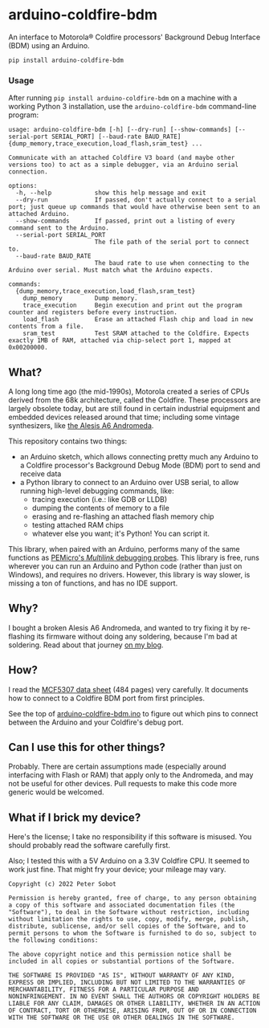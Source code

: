 # arduino-coldfire-bdm

An interface to Motorola® Coldfire processors' Background Debug Interface (BDM) using an Arduino.

```
pip install arduino-coldfire-bdm
```

### Usage

After running `pip install arduino-coldfire-bdm` on a machine with a working Python 3 installation, use the `arduino-coldfire-bdm` command-line program:

```
usage: arduino-coldfire-bdm [-h] [--dry-run] [--show-commands] [--serial-port SERIAL_PORT] [--baud-rate BAUD_RATE] {dump_memory,trace_execution,load_flash,sram_test} ...

Communicate with an attached Coldfire V3 board (and maybe other versions too) to act as a simple debugger, via an Arduino serial connection.

options:
  -h, --help            show this help message and exit
  --dry-run             If passed, don't actually connect to a serial port; just queue up commands that would have otherwise been sent to an attached Arduino.
  --show-commands       If passed, print out a listing of every command sent to the Arduino.
  --serial-port SERIAL_PORT
                        The file path of the serial port to connect to.
  --baud-rate BAUD_RATE
                        The baud rate to use when connecting to the Arduino over serial. Must match what the Arduino expects.

commands:
  {dump_memory,trace_execution,load_flash,sram_test}
    dump_memory         Dump memory.
    trace_execution     Begin execution and print out the program counter and registers before every instruction.
    load_flash          Erase an attached Flash chip and load in new contents from a file.
    sram_test           Test SRAM attached to the Coldfire. Expects exactly 1MB of RAM, attached via chip-select port 1, mapped at 0x00200000.
```

## What?

A long long time ago (the mid-1990s), Motorola created a series of CPUs derived from the 68k architecture, called the Coldfire. These processors are largely obsolete today, but are still found in certain industrial equipment and embedded devices released around that time; including some vintage synthesizers, like [the Alesis A6 Andromeda](https://www.alesis.com/products/view/a6-andromeda).

This repository contains two things:
 - an Arduino sketch, which allows connecting pretty much any Arduino to a Coldfire processor's Background Debug Mode (BDM) port to send and receive data
 - a Python library to connect to an Arduino over USB serial, to allow running high-level debugging commands, like:
   - tracing execution (i.e.: like GDB or LLDB)
   - dumping the contents of memory to a file
   - erasing and re-flashing an attached flash memory chip
   - testing attached RAM chips
   - whatever else you want; it's Python! You can script it.

This library, when paired with an Arduino, performs many of the same functions as [PEMicro's _Multilink_ debugging probes](https://www.pemicro.com). This library is free, runs wherever you can run an Arduino and Python code (rather than just on Windows), and requires no drivers. However, this library is way slower, is missing a ton of functions, and has no IDE support.

## Why?

I bought a broken Alesis A6 Andromeda, and wanted to try fixing it by re-flashing its firmware without doing any soldering, because I'm bad at soldering. Read about that journey [on my blog](http://blog.petersobot.com/preview/c5fGNB81gvwoJvi7SchKEK/).

## How?

I read the [MCF5307 data sheet](https://www.nxp.com/docs/en/data-sheet/MCF5307BUM.pdf) (484 pages) very carefully. It documents how to connect to a Coldfire BDM port from first principles.

See the top of [arduino-coldfire-bdm.ino](https://github.com/psobot/arduino-coldfire-bdm/blob/main/arduino_coldfire_bdm/arduino-coldfire-bdm.ino) to figure out which pins to connect between the Arduino and your Coldfire's debug port.

## Can I use this for other things?

Probably. There are certain assumptions made (especially around interfacing with Flash or RAM) that apply only to the Andromeda, and may not be useful for other devices. Pull requests to make this code more generic would be welcomed.

## What if I brick my device?

Here's the license; I take no responsibility if this software is misused. You should probably read the software carefully first.

Also; I tested this with a 5V Arduino on a 3.3V Coldfire CPU. It seemed to work just fine. That might fry your device; your mileage may vary.

```
Copyright (c) 2022 Peter Sobot

Permission is hereby granted, free of charge, to any person obtaining
a copy of this software and associated documentation files (the
"Software"), to deal in the Software without restriction, including
without limitation the rights to use, copy, modify, merge, publish,
distribute, sublicense, and/or sell copies of the Software, and to
permit persons to whom the Software is furnished to do so, subject to
the following conditions:

The above copyright notice and this permission notice shall be
included in all copies or substantial portions of the Software.

THE SOFTWARE IS PROVIDED "AS IS", WITHOUT WARRANTY OF ANY KIND,
EXPRESS OR IMPLIED, INCLUDING BUT NOT LIMITED TO THE WARRANTIES OF
MERCHANTABILITY, FITNESS FOR A PARTICULAR PURPOSE AND
NONINFRINGEMENT. IN NO EVENT SHALL THE AUTHORS OR COPYRIGHT HOLDERS BE
LIABLE FOR ANY CLAIM, DAMAGES OR OTHER LIABILITY, WHETHER IN AN ACTION
OF CONTRACT, TORT OR OTHERWISE, ARISING FROM, OUT OF OR IN CONNECTION
WITH THE SOFTWARE OR THE USE OR OTHER DEALINGS IN THE SOFTWARE.
```
